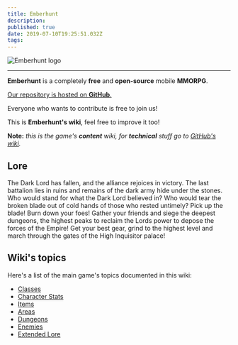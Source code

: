 ```yaml
---
title: Emberhunt
description: 
published: true
date: 2019-07-10T19:25:51.032Z
tags: 
---
```


![Emberhunt logo](https://i.imgur.com/RyI6qDt.png)

----

**Emberhunt** is a completely **free** and **open-source** mobile **MMORPG**.

[Our repository is hosted on **GitHub**.](https://github.com/emberhunt/)

Everyone who wants to contribute is free to join us!

This is **Emberhunt's wiki**, feel free to improve it too!

**Note:** *this is the game's **content** wiki, for **technical** stuff go to [GitHub's wiki](https://github.com/emberhunt/emberhunt/wiki).*

## Lore

The Dark Lord has fallen, and the alliance rejoices in victory. The last battalion lies in ruins and remains of the dark army hide under the stones. Who would stand for what the Dark Lord believed in? Who would tear the broken blade out of cold hands of those who rested untimely? Pick up the blade! Burn down your foes! Gather your friends and siege the deepest dungeons, the highest peaks to reclaim the Lords power to depose the forces of the Empire! Get your best gear, grind to the highest level and march through the gates of the High Inquisitor palace!

## Wiki's topics

Here's a list of the main game's topics documented in this wiki:

 - [Classes](classes)
 - [Character Stats](character-stats)
 - [Items](items)
 - [Areas](areas)
 - [Dungeons](dungeons)
 - [Enemies](enemies)
 - [Extended Lore](full-lore)